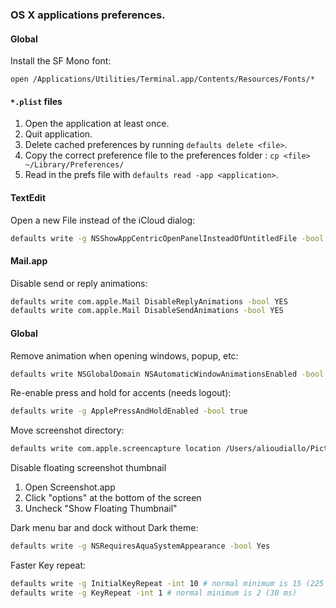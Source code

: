 ### OS X applications preferences.

#### Global

Install the SF Mono font:
```code
open /Applications/Utilities/Terminal.app/Contents/Resources/Fonts/*
```

#### `*.plist` files
1. Open the application at least once.
2. Quit application.
3. Delete cached preferences by running `defaults delete <file>`.
4. Copy the correct preference file to the preferences folder : `cp <file> ~/Library/Preferences/`
5. Read in the prefs file with `defaults read -app <application>`.

#### TextEdit

Open a new File instead of the iCloud dialog:

```sh
defaults write -g NSShowAppCentricOpenPanelInsteadOfUntitledFile -bool false
```

#### Mail.app
Disable send or reply animations:
```sh
defaults write com.apple.Mail DisableReplyAnimations -bool YES
defaults write com.apple.Mail DisableSendAnimations -bool YES
```

#### Global

Remove animation when opening windows, popup, etc:

```sh
defaults write NSGlobalDomain NSAutomaticWindowAnimationsEnabled -bool false
```

Re-enable press and hold for accents (needs logout):
```sh
defaults write -g ApplePressAndHoldEnabled -bool true
```

Move screenshot directory:
```sh
defaults write com.apple.screencapture location /Users/alioudiallo/Pictures/screenshots
```

Disable floating screenshot thumbnail

1. Open Screenshot.app
2. Click "options" at the bottom of the screen
3. Uncheck "Show Floating Thumbnail"

Dark menu bar and dock without Dark theme:
```sh
defaults write -g NSRequiresAquaSystemAppearance -bool Yes
```

Faster Key repeat:
```sh
defaults write -g InitialKeyRepeat -int 10 # normal minimum is 15 (225 ms)
defaults write -g KeyRepeat -int 1 # normal minimum is 2 (30 ms)
```
